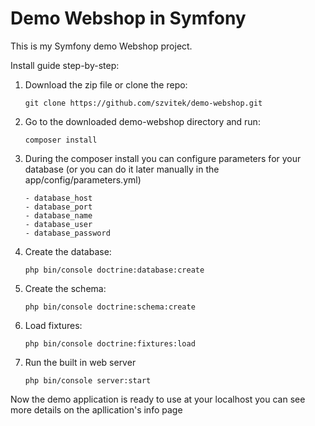 Demo Webshop in Symfony
========

This is my Symfony demo Webshop project.

Install guide step-by-step:

1. Download the zip file or clone the repo:
    ```
    git clone https://github.com/szvitek/demo-webshop.git
    ```

2. Go to the downloaded demo-webshop directory and run:
    ```
    composer install
    ```

3. During the composer install you can configure parameters for your database (or you can do it later manually in the app/config/parameters.yml) 
    ```
    - database_host
    - database_port
    - database_name 
    - database_user 
    - database_password
    ```

4. Create the database:
    ```
    php bin/console doctrine:database:create
    ```

5. Create the schema:
    ```
    php bin/console doctrine:schema:create
    ```

6. Load fixtures:
    ```
    php bin/console doctrine:fixtures:load
    ```

6. Run the built in web server
    ```
    php bin/console server:start
    ```

Now the demo application is ready to use at your localhost you can see more details on the apllication's info page